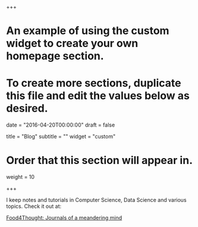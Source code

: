 +++
# An example of using the custom widget to create your own homepage section.
# To create more sections, duplicate this file and edit the values below as desired.

date = "2016-04-20T00:00:00"
draft = false

title = "Blog"
subtitle = ""
widget = "custom"

# Order that this section will appear in.
weight = 10

+++

I keep notes and tutorials in Computer Science, Data Science and various topics. Check it out at:

[Food4Thought: Journals of a meandering mind](https://rdali.github.io/Food4Thought/)

